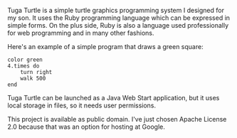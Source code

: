 Tuga Turtle is a simple turtle graphics programming system I designed for my son. It uses the Ruby programming language which can be expressed in simple forms. On the plus side, Ruby is also a language used professionally for web programming and in many other fashions.

Here's an example of a simple program that draws a green square:

```
color green
4.times do
	turn right
	walk 500
end
```

Tuga Turtle can be launched as a Java Web Start application, but it uses local storage in files, so it needs user permissions.

This project is available as public domain. I've just chosen Apache License 2.0 because that was an option for hosting at Google.